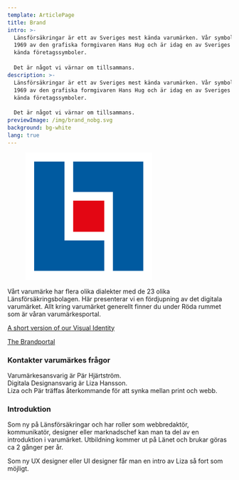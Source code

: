 ```yaml
---
template: ArticlePage
title: Brand
intro: >-
  Länsförsäkringar är ett av Sveriges mest kända varumärken. Vår symbol ritades
  1969 av den grafiska formgivaren Hans Hug och är idag en av Sveriges mest
  kända företagssymboler. 

  Det är något vi värnar om tillsammans.
description: >-
  Länsförsäkringar är ett av Sveriges mest kända varumärken. Vår symbol ritades
  1969 av den grafiska formgivaren Hans Hug och är idag en av Sveriges mest
  kända företagssymboler. 

  Det är något vi värnar om tillsammans.
previewImage: /img/brand_nobg.svg
background: bg-white
lang: true
---
```

<figure class="Image Image__background"><img src="/img/lf-symbol.png" srcset="/img/lf-symbol.png 2x" alt=""><figcaption><div class="Image__caption"></div></figcaption></figure>

Vårt varumärke har flera olika dialekter med de 23 olika Länsförsäkringsbolagen. Här presenterar vi en fördjupning av det digitala varumärket. Allt kring varumärket generellt finner du under Röda rummet som är våran varumärkesportal.

[A short version of our Visual Identity](https://lfui-beta-aedd0a.netlify.com/visual-identity)

[The Brandportal](https://cloud.brandmaster.com/brandcenter/se/lansforsakringar/)

### Kontakter varumärkes frågor

Varumärkesansvarig är Pär Hjärtström.\
Digitala Designansvarig är Liza Hansson.\
Liza och Pär träffas återkommande för att synka mellan print och webb.

### Introduktion

Som ny på Länsförsäkringar och har roller som webbredaktör, kommunikatör, designer eller marknadschef kan man ta del av en introduktion i varumärket. Utbildning kommer ut på Länet och brukar göras ca 2 gånger per år. 

Som ny UX designer eller UI designer får man en intro av Liza så fort som möjligt.
